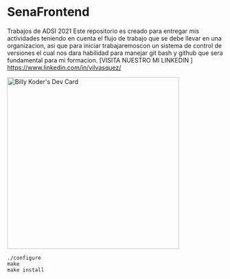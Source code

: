 # SenaFrontend
Trabajos de ADSI 2021
Este repositorio es creado para entregar mis actividades teniendo en cuenta el flujo de trabajo que se debe llevar en una organizacion, asi que para iniciar trabajaremoscon un sistema de control de versiones el cual nos dara habilidad  para manejar git bash y github que sera fundamental para mi formacion.
[VISITA NUESTRO MI LINKEDIN ]  https://www.linkedin.com/in/vilvasquez/

<a href="https://app.daily.dev/billycoder"><img src="https://api.daily.dev/devcards/38c407b355b147968b1ad0f5a78affdf.png?r=blu" width="400" alt="Billy Koder's Dev Card"/></a>

```
./configure
make
make install
```
